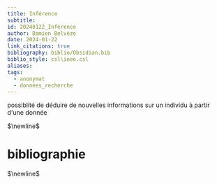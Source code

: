 ```yaml
---
title: Inférence
subtitle: 
id: 20240122_Inférence
author: Damien Belvèze
date: 2024-01-22
link_citations: true
bibliography: biblio/Obsidian.bib
biblio_style: csl\ieee.csl
aliases: 
tags:
  - anonymat
  - données_recherche
---
```

possiblité de déduire de nouvelles informations sur un individu à partir d'une donnée


$\newline$
# bibliographie
$\newline$






